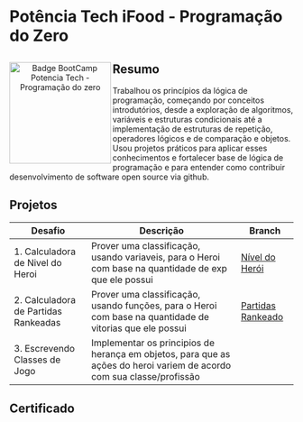 # Potência Tech iFood - Programação do Zero

<div align="center">
<img align="left" height="180rem" alt="Badge BootCamp Potencia Tech - Programação do zero" src="https://hermes.dio.me/tracks/9388e8d8-00d5-4007-a7c9-357324fe73fa.png"/>
<div align="left">

## Resumo

Trabalhou os princípios da lógica de programação, começando por conceitos introdutórios, desde a exploração de algoritmos, variáveis e estruturas condicionais até a implementação de estruturas de repetição, operadores lógicos e de comparação e objetos. Usou projetos práticos para aplicar esses conhecimentos e fortalecer base de lógica de programação e para entender como contribuir desenvolvimento de software open source via github.

</div>
</div>

## Projetos

| Desafio                                 | Descrição | Branch | 
| -------------                           | ------------- | ------------- |
| 1. Calculadora de Nivel do Heroi        | Prover uma classificação, usando variaveis, para o Heroi com base na quantidade de exp que ele possui | [Nível do Herói](https://github.com/OsmarBaia/Potencia-Tech-iFood-Programacao-do-Zero/tree/NivelHeroi)  |
| 2. Calculadora de Partidas Rankeadas    | Prover uma classificação, usando funções, para o Heroi com base na quantidade de vitorias que ele possui  | [Partidas Rankeado](https://github.com/OsmarBaia/Potencia-Tech-iFood-Programacao-do-Zero/tree/Partidas-Rankeadas)  |
| 3. Escrevendo Classes de Jogo           | Implementar os principios de herança em objetos, para que as ações do heroi variem de acordo com sua classe/profissão  |   |

## Certificado



